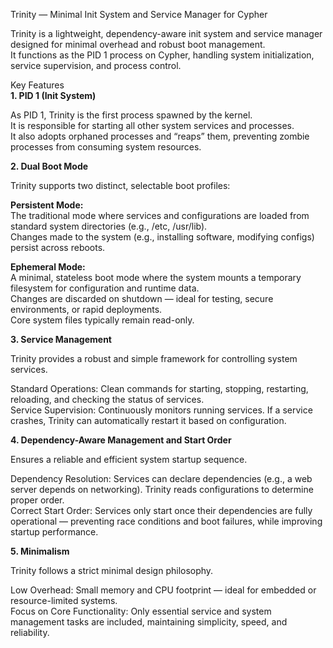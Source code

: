 Trinity — Minimal Init System and Service Manager for Cypher

Trinity is a lightweight, dependency-aware init system and service manager designed for minimal overhead and robust boot management.<br>
It functions as the PID 1 process on Cypher, handling system initialization, service supervision, and process control.

Key Features<br>
**1. PID 1 (Init System)** <br>

As PID 1, Trinity is the first process spawned by the kernel.<br>
It is responsible for starting all other system services and processes.<br>
It also adopts orphaned processes and “reaps” them, preventing zombie processes from consuming system resources.<br>

**2. Dual Boot Mode** <br>

Trinity supports two distinct, selectable boot profiles:<br>

**Persistent Mode:** <br>
The traditional mode where services and configurations are loaded from standard system directories (e.g., /etc, /usr/lib).<br>
Changes made to the system (e.g., installing software, modifying configs) persist across reboots.<br>

**Ephemeral Mode:** <br>
A minimal, stateless boot mode where the system mounts a temporary filesystem for configuration and runtime data.<br>
Changes are discarded on shutdown — ideal for testing, secure environments, or rapid deployments.<br>
Core system files typically remain read-only.<br>

**3. Service Management** <br>

Trinity provides a robust and simple framework for controlling system services.<br>

Standard Operations: Clean commands for starting, stopping, restarting, reloading, and checking the status of services.<br>
Service Supervision: Continuously monitors running services. If a service crashes, Trinity can automatically restart it based on configuration.<br>

**4. Dependency-Aware Management and Start Order** <br>

Ensures a reliable and efficient system startup sequence.<br>

Dependency Resolution: Services can declare dependencies (e.g., a web server depends on networking). Trinity reads configurations to determine proper order.<br>
Correct Start Order: Services only start once their dependencies are fully operational — preventing race conditions and boot failures, while improving startup performance.<br>

**5. Minimalism** <br>

Trinity follows a strict minimal design philosophy.<br>

Low Overhead: Small memory and CPU footprint — ideal for embedded or resource-limited systems.<br>
Focus on Core Functionality: Only essential service and system management tasks are included, maintaining simplicity, speed, and reliability.<br>
